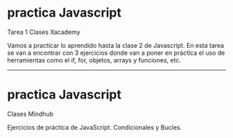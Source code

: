 # practica Javascript
Tarea 1
Clases Xacademy

Vamos a practicar lo aprendido hasta la clase 2 de Javascript.
En esta tarea se van a encontrar con 3 ejercicios donde van a poner en práctica el uso de herramientas como el if, for, objetos, arrays y funciones, etc.

--------------------------------------------------------------------

# practica Javascript
Clases Mindhub

Ejercicios de práctica de JavaScript.
Condicionales y Bucles.